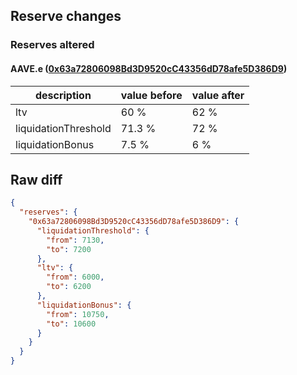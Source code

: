 ## Reserve changes

### Reserves altered

#### AAVE.e ([0x63a72806098Bd3D9520cC43356dD78afe5D386D9](https://snowtrace.io/address/0x63a72806098Bd3D9520cC43356dD78afe5D386D9))

| description | value before | value after |
| --- | --- | --- |
| ltv | 60 % | 62 % |
| liquidationThreshold | 71.3 % | 72 % |
| liquidationBonus | 7.5 % | 6 % |


## Raw diff

```json
{
  "reserves": {
    "0x63a72806098Bd3D9520cC43356dD78afe5D386D9": {
      "liquidationThreshold": {
        "from": 7130,
        "to": 7200
      },
      "ltv": {
        "from": 6000,
        "to": 6200
      },
      "liquidationBonus": {
        "from": 10750,
        "to": 10600
      }
    }
  }
}
```